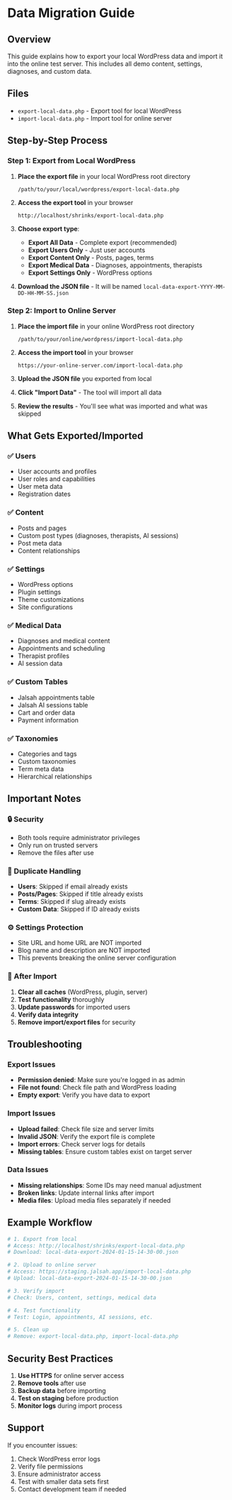 # Data Migration Guide

## Overview

This guide explains how to export your local WordPress data and import it into the online test server. This includes all demo content, settings, diagnoses, and custom data.

## Files

- `export-local-data.php` - Export tool for local WordPress
- `import-local-data.php` - Import tool for online server

## Step-by-Step Process

### Step 1: Export from Local WordPress

1. **Place the export file** in your local WordPress root directory
   ```
   /path/to/your/local/wordpress/export-local-data.php
   ```

2. **Access the export tool** in your browser
   ```
   http://localhost/shrinks/export-local-data.php
   ```

3. **Choose export type**:
   - **Export All Data** - Complete export (recommended)
   - **Export Users Only** - Just user accounts
   - **Export Content Only** - Posts, pages, terms
   - **Export Medical Data** - Diagnoses, appointments, therapists
   - **Export Settings Only** - WordPress options

4. **Download the JSON file** - It will be named `local-data-export-YYYY-MM-DD-HH-MM-SS.json`

### Step 2: Import to Online Server

1. **Place the import file** in your online WordPress root directory
   ```
   /path/to/your/online/wordpress/import-local-data.php
   ```

2. **Access the import tool** in your browser
   ```
   https://your-online-server.com/import-local-data.php
   ```

3. **Upload the JSON file** you exported from local

4. **Click "Import Data"** - The tool will import all data

5. **Review the results** - You'll see what was imported and what was skipped

## What Gets Exported/Imported

### ✅ Users
- User accounts and profiles
- User roles and capabilities
- User meta data
- Registration dates

### ✅ Content
- Posts and pages
- Custom post types (diagnoses, therapists, AI sessions)
- Post meta data
- Content relationships

### ✅ Settings
- WordPress options
- Plugin settings
- Theme customizations
- Site configurations

### ✅ Medical Data
- Diagnoses and medical content
- Appointments and scheduling
- Therapist profiles
- AI session data

### ✅ Custom Tables
- Jalsah appointments table
- Jalsah AI sessions table
- Cart and order data
- Payment information

### ✅ Taxonomies
- Categories and tags
- Custom taxonomies
- Term meta data
- Hierarchical relationships

## Important Notes

### 🔒 Security
- Both tools require administrator privileges
- Only run on trusted servers
- Remove the files after use

### 🔄 Duplicate Handling
- **Users**: Skipped if email already exists
- **Posts/Pages**: Skipped if title already exists
- **Terms**: Skipped if slug already exists
- **Custom Data**: Skipped if ID already exists

### ⚙️ Settings Protection
- Site URL and home URL are NOT imported
- Blog name and description are NOT imported
- This prevents breaking the online server configuration

### 🚨 After Import
1. **Clear all caches** (WordPress, plugin, server)
2. **Test functionality** thoroughly
3. **Update passwords** for imported users
4. **Verify data integrity**
5. **Remove import/export files** for security

## Troubleshooting

### Export Issues
- **Permission denied**: Make sure you're logged in as admin
- **File not found**: Check file path and WordPress loading
- **Empty export**: Verify you have data to export

### Import Issues
- **Upload failed**: Check file size and server limits
- **Invalid JSON**: Verify the export file is complete
- **Import errors**: Check server logs for details
- **Missing tables**: Ensure custom tables exist on target server

### Data Issues
- **Missing relationships**: Some IDs may need manual adjustment
- **Broken links**: Update internal links after import
- **Media files**: Upload media files separately if needed

## Example Workflow

```bash
# 1. Export from local
# Access: http://localhost/shrinks/export-local-data.php
# Download: local-data-export-2024-01-15-14-30-00.json

# 2. Upload to online server
# Access: https://staging.jalsah.app/import-local-data.php
# Upload: local-data-export-2024-01-15-14-30-00.json

# 3. Verify import
# Check: Users, content, settings, medical data

# 4. Test functionality
# Test: Login, appointments, AI sessions, etc.

# 5. Clean up
# Remove: export-local-data.php, import-local-data.php
```

## Security Best Practices

1. **Use HTTPS** for online server access
2. **Remove tools** after use
3. **Backup data** before importing
4. **Test on staging** before production
5. **Monitor logs** during import process

## Support

If you encounter issues:
1. Check WordPress error logs
2. Verify file permissions
3. Ensure administrator access
4. Test with smaller data sets first
5. Contact development team if needed
